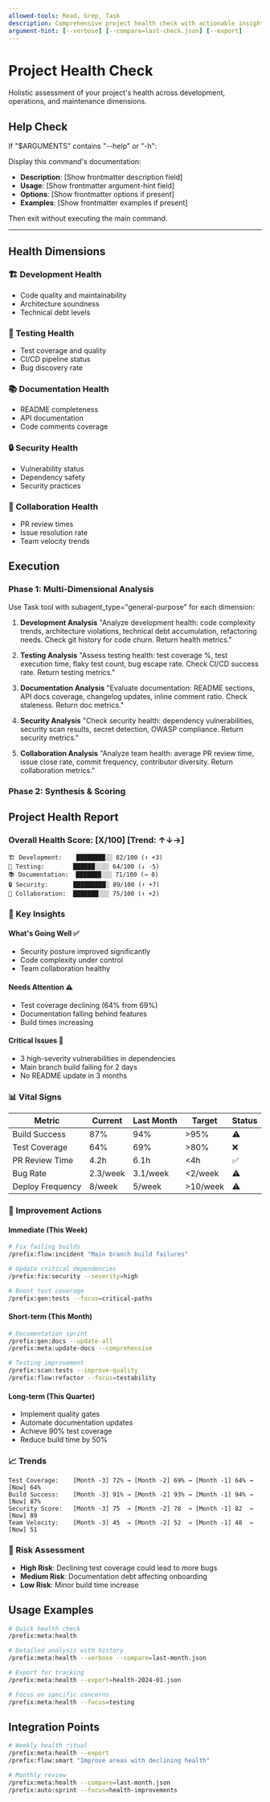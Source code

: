 ```yaml
---
allowed-tools: Read, Grep, Task
description: Comprehensive project health check with actionable insights and trend analysis
argument-hint: [--verbose] [--compare=last-check.json] [--export]
---
```


# Project Health Check

Holistic assessment of your project's health across development, operations, and maintenance dimensions.

## Help Check

If "$ARGUMENTS" contains "--help" or "-h":

Display this command's documentation:

- **Description**: [Show frontmatter description field]
- **Usage**: [Show frontmatter argument-hint field]
- **Options**: [Show frontmatter options if present]
- **Examples**: [Show frontmatter examples if present]

Then exit without executing the main command.

---

## Health Dimensions

### 🏗️ Development Health

- Code quality and maintainability
- Architecture soundness
- Technical debt levels

### 🧪 Testing Health

- Test coverage and quality
- CI/CD pipeline status
- Bug discovery rate

### 📚 Documentation Health

- README completeness
- API documentation
- Code comments coverage

### 🔒 Security Health

- Vulnerability status
- Dependency safety
- Security practices

### 👥 Collaboration Health

- PR review times
- Issue resolution rate
- Team velocity trends

## Execution

### Phase 1: Multi-Dimensional Analysis

Use Task tool with subagent_type="general-purpose" for each dimension:

1. **Development Analysis**
   "Analyze development health: code complexity trends, architecture violations, technical debt accumulation, refactoring needs. Check git history for code churn. Return health metrics."

2. **Testing Analysis**
   "Assess testing health: test coverage %, test execution time, flaky test count, bug escape rate. Check CI/CD success rate. Return testing metrics."

3. **Documentation Analysis**
   "Evaluate documentation: README sections, API docs coverage, changelog updates, inline comment ratio. Check staleness. Return doc metrics."

4. **Security Analysis**
   "Check security health: dependency vulnerabilities, security scan results, secret detection, OWASP compliance. Return security metrics."

5. **Collaboration Analysis**
   "Analyze team health: average PR review time, issue close rate, commit frequency, contributor diversity. Return collaboration metrics."

### Phase 2: Synthesis & Scoring

## Project Health Report

### Overall Health Score: [X/100] [Trend: ↑↓→]

```
🏗️ Development:    ████████░░ 82/100 (↑ +3)
🧪 Testing:        ██████░░░░ 64/100 (↓ -5)
📚 Documentation:  ███████░░░ 71/100 (→ 0)
🔒 Security:       █████████░ 89/100 (↑ +7)
👥 Collaboration:  ███████░░░ 75/100 (↑ +2)
```

### 🎯 Key Insights

#### What's Going Well ✅

- Security posture improved significantly
- Code complexity under control
- Team collaboration healthy

#### Needs Attention ⚠️

- Test coverage declining (64% from 69%)
- Documentation falling behind features
- Build times increasing

#### Critical Issues 🚨

- 3 high-severity vulnerabilities in dependencies
- Main branch build failing for 2 days
- No README update in 3 months

### 📊 Vital Signs

| Metric           | Current  | Last Month | Target   | Status |
| ---------------- | -------- | ---------- | -------- | ------ |
| Build Success    | 87%      | 94%        | >95%     | ⚠️     |
| Test Coverage    | 64%      | 69%        | >80%     | ❌     |
| PR Review Time   | 4.2h     | 6.1h       | <4h      | ✅     |
| Bug Rate         | 2.3/week | 3.1/week   | <2/week  | ⚠️     |
| Deploy Frequency | 8/week   | 5/week     | >10/week | ⚠️     |

### 🚀 Improvement Actions

#### Immediate (This Week)

```bash
# Fix failing builds
/prefix:flow:incident "Main branch build failures"

# Update critical dependencies
/prefix:fix:security --severity=high

# Boost test coverage
/prefix:gen:tests --focus=critical-paths
```

#### Short-term (This Month)

```bash
# Documentation sprint
/prefix:gen:docs --update-all
/prefix:meta:update-docs --comprehensive

# Testing improvement
/prefix:scan:tests --improve-quality
/prefix:flow:refactor --focus=testability
```

#### Long-term (This Quarter)

- Implement quality gates
- Automate documentation updates
- Achieve 90% test coverage
- Reduce build time by 50%

### 📈 Trends

```
Test Coverage:    [Month -3] 72% → [Month -2] 69% → [Month -1] 64% → [Now] 64%
Build Success:    [Month -3] 91% → [Month -2] 93% → [Month -1] 94% → [Now] 87%
Security Score:   [Month -3] 75  → [Month -2] 78  → [Month -1] 82  → [Now] 89
Team Velocity:    [Month -3] 45  → [Month -2] 52  → [Month -1] 48  → [Now] 51
```

### 🎲 Risk Assessment

- **High Risk**: Declining test coverage could lead to more bugs
- **Medium Risk**: Documentation debt affecting onboarding
- **Low Risk**: Minor build time increase

## Usage Examples

```bash
# Quick health check
/prefix:meta:health

# Detailed analysis with history
/prefix:meta:health --verbose --compare=last-month.json

# Export for tracking
/prefix:meta:health --export=health-2024-01.json

# Focus on specific concerns
/prefix:meta:health --focus=testing
```

## Integration Points

```bash
# Weekly health ritual
/prefix:meta:health --export
/prefix:flow:smart "Improve areas with declining health"

# Monthly review
/prefix:meta:health --compare=last-month.json
/prefix:auto:sprint --focus=health-improvements
```
